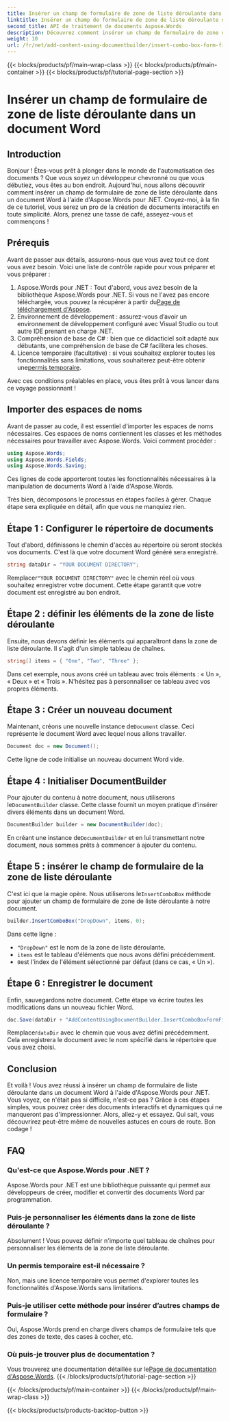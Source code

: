 ```yaml
---
title: Insérer un champ de formulaire de zone de liste déroulante dans un document Word
linktitle: Insérer un champ de formulaire de zone de liste déroulante dans un document Word
second_title: API de traitement de documents Aspose.Words
description: Découvrez comment insérer un champ de formulaire de zone de liste déroulante dans un document Word à l'aide d'Aspose.Words pour .NET avec notre guide détaillé étape par étape.
weight: 10
url: /fr/net/add-content-using-documentbuilder/insert-combo-box-form-field/
---
```


{{< blocks/products/pf/main-wrap-class >}}
{{< blocks/products/pf/main-container >}}
{{< blocks/products/pf/tutorial-page-section >}}

# Insérer un champ de formulaire de zone de liste déroulante dans un document Word

## Introduction

Bonjour ! Êtes-vous prêt à plonger dans le monde de l'automatisation des documents ? Que vous soyez un développeur chevronné ou que vous débutiez, vous êtes au bon endroit. Aujourd'hui, nous allons découvrir comment insérer un champ de formulaire de zone de liste déroulante dans un document Word à l'aide d'Aspose.Words pour .NET. Croyez-moi, à la fin de ce tutoriel, vous serez un pro de la création de documents interactifs en toute simplicité. Alors, prenez une tasse de café, asseyez-vous et commençons !

## Prérequis

Avant de passer aux détails, assurons-nous que vous avez tout ce dont vous avez besoin. Voici une liste de contrôle rapide pour vous préparer et vous préparer :

1.  Aspose.Words pour .NET : Tout d'abord, vous avez besoin de la bibliothèque Aspose.Words pour .NET. Si vous ne l'avez pas encore téléchargée, vous pouvez la récupérer à partir du[Page de téléchargement d'Aspose](https://releases.aspose.com/words/net/).
2. Environnement de développement : assurez-vous d’avoir un environnement de développement configuré avec Visual Studio ou tout autre IDE prenant en charge .NET.
3. Compréhension de base de C# : bien que ce didacticiel soit adapté aux débutants, une compréhension de base de C# facilitera les choses.
4.  Licence temporaire (facultative) : si vous souhaitez explorer toutes les fonctionnalités sans limitations, vous souhaiterez peut-être obtenir une[permis temporaire](https://purchase.aspose.com/temporary-license/).

Avec ces conditions préalables en place, vous êtes prêt à vous lancer dans ce voyage passionnant !

## Importer des espaces de noms

Avant de passer au code, il est essentiel d'importer les espaces de noms nécessaires. Ces espaces de noms contiennent les classes et les méthodes nécessaires pour travailler avec Aspose.Words. Voici comment procéder :

```csharp
using Aspose.Words;
using Aspose.Words.Fields;
using Aspose.Words.Saving;
```

Ces lignes de code apporteront toutes les fonctionnalités nécessaires à la manipulation de documents Word à l'aide d'Aspose.Words.

Très bien, décomposons le processus en étapes faciles à gérer. Chaque étape sera expliquée en détail, afin que vous ne manquiez rien.

## Étape 1 : Configurer le répertoire de documents

Tout d'abord, définissons le chemin d'accès au répertoire où seront stockés vos documents. C'est là que votre document Word généré sera enregistré.

```csharp
string dataDir = "YOUR DOCUMENT DIRECTORY";
```

 Remplacer`"YOUR DOCUMENT DIRECTORY"` avec le chemin réel où vous souhaitez enregistrer votre document. Cette étape garantit que votre document est enregistré au bon endroit.

## Étape 2 : définir les éléments de la zone de liste déroulante

Ensuite, nous devons définir les éléments qui apparaîtront dans la zone de liste déroulante. Il s'agit d'un simple tableau de chaînes.

```csharp
string[] items = { "One", "Two", "Three" };
```

Dans cet exemple, nous avons créé un tableau avec trois éléments : « Un », « Deux » et « Trois ». N'hésitez pas à personnaliser ce tableau avec vos propres éléments.

## Étape 3 : Créer un nouveau document

 Maintenant, créons une nouvelle instance de`Document` classe. Ceci représente le document Word avec lequel nous allons travailler.

```csharp
Document doc = new Document();
```

Cette ligne de code initialise un nouveau document Word vide.

## Étape 4 : Initialiser DocumentBuilder

 Pour ajouter du contenu à notre document, nous utiliserons le`DocumentBuilder` classe. Cette classe fournit un moyen pratique d'insérer divers éléments dans un document Word.

```csharp
DocumentBuilder builder = new DocumentBuilder(doc);
```

 En créant une instance de`DocumentBuilder` et en lui transmettant notre document, nous sommes prêts à commencer à ajouter du contenu.

## Étape 5 : insérer le champ de formulaire de la zone de liste déroulante

 C'est ici que la magie opère. Nous utiliserons le`InsertComboBox` méthode pour ajouter un champ de formulaire de zone de liste déroulante à notre document.

```csharp
builder.InsertComboBox("DropDown", items, 0);
```

Dans cette ligne :
- `"DropDown"` est le nom de la zone de liste déroulante.
- `items` est le tableau d'éléments que nous avons défini précédemment.
- `0`est l'index de l'élément sélectionné par défaut (dans ce cas, « Un »).

## Étape 6 : Enregistrer le document

Enfin, sauvegardons notre document. Cette étape va écrire toutes les modifications dans un nouveau fichier Word.

```csharp
doc.Save(dataDir + "AddContentUsingDocumentBuilder.InsertComboBoxFormField.docx");
```

 Remplacer`dataDir` avec le chemin que vous avez défini précédemment. Cela enregistrera le document avec le nom spécifié dans le répertoire que vous avez choisi.

## Conclusion

Et voilà ! Vous avez réussi à insérer un champ de formulaire de liste déroulante dans un document Word à l'aide d'Aspose.Words pour .NET. Vous voyez, ce n'était pas si difficile, n'est-ce pas ? Grâce à ces étapes simples, vous pouvez créer des documents interactifs et dynamiques qui ne manqueront pas d'impressionner. Alors, allez-y et essayez. Qui sait, vous découvrirez peut-être même de nouvelles astuces en cours de route. Bon codage !

## FAQ

### Qu'est-ce que Aspose.Words pour .NET ?  
Aspose.Words pour .NET est une bibliothèque puissante qui permet aux développeurs de créer, modifier et convertir des documents Word par programmation.

### Puis-je personnaliser les éléments dans la zone de liste déroulante ?  
Absolument ! Vous pouvez définir n'importe quel tableau de chaînes pour personnaliser les éléments de la zone de liste déroulante.

### Un permis temporaire est-il nécessaire ?  
Non, mais une licence temporaire vous permet d'explorer toutes les fonctionnalités d'Aspose.Words sans limitations.

### Puis-je utiliser cette méthode pour insérer d’autres champs de formulaire ?  
Oui, Aspose.Words prend en charge divers champs de formulaire tels que des zones de texte, des cases à cocher, etc.

### Où puis-je trouver plus de documentation ?  
 Vous trouverez une documentation détaillée sur le[Page de documentation d'Aspose.Words](https://reference.aspose.com/words/net/).
{{< /blocks/products/pf/tutorial-page-section >}}

{{< /blocks/products/pf/main-container >}}
{{< /blocks/products/pf/main-wrap-class >}}

{{< blocks/products/products-backtop-button >}}
